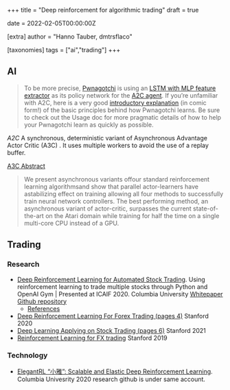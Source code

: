 +++
title = "Deep reinforcement for algorithmic trading"
draft = true

date = 2022-02-05T00:00:00Z

[extra]
author = "Hanno Tauber, dmtrsflaco"

[taxonomies]
tags = ["ai","trading"]
+++

## AI

>To be more precise, [Pwnagotchi](https://pwnagotchi.ai/intro/) is using an [LSTM with MLP feature extractor](https://stable-baselines.readthedocs.io/en/master/modules/policies.html#stable_baselines.common.policies.MlpLstmPolicy) as its policy network for the [A2C agent](https://stable-baselines.readthedocs.io/en/master/modules/a2c.html). If you’re unfamiliar with A2C, here is a very good [introductory explanation](https://hackernoon.com/intuitive-rl-intro-to-advantage-actor-critic-a2c-4ff545978752) (in comic form!) of the basic principles behind how Pwnagotchi learns. Be sure to check out the Usage doc for more pragmatic details of how to help your Pwnagotchi learn as quickly as possible.

*A2C* A synchronous, deterministic variant of Asynchronous Advantage Actor Critic (A3C) . It uses multiple workers to avoid the use of a replay buffer.

[A3C Abstract](https://arxiv.org/pdf/1602.01783.pdf)
> We present asynchronous variants offour standard reinforcement learning algorithmsand show that parallel actor-learners have astabilizing effect on training allowing all four methods to successfully train neural network controllers. The best performing method, an asynchronous variant of actor-critic, surpasses the current state-of-the-art on the Atari domain while training for half the time on a single multi-core CPU instead of a GPU.

## Trading

### Research
- [Deep Reinforcement Learning for Automated Stock Trading](https://towardsdatascience.com/deep-reinforcement-learning-for-automated-stock-trading-f1dad0126a02). Using reinforcement learning to trade multiple stocks through Python and OpenAI Gym | Presented at ICAIF 2020. Columbia University [Whitepaper](https://deliverypdf.ssrn.com/delivery.php?ID=600090118106119102075091075107125069101037019087067074070003087094099127010082067124050026032061006034030081070116100067074119029029009051050010064014122016016077022046085012008125026126095113097072073014112085080109078107087116064086086124009004104064&EXT=pdf&INDEX=TRUE) [Github repository](https://github.com/Albert-Z-Guo/Deep-Reinforcement-Stock-Trading)
  - [References](https://github.com/Albert-Z-Guo/Deep-Reinforcement-Stock-Trading#references)
- [Deep Reinforcement Learning For Forex Trading (pages 4)](https://cs230.stanford.edu/projects_fall_2020/reports/55813822.pdf) Stanford 2020
- [Deep Learning Applying on Stock Trading (pages 6)](https://cs230.stanford.edu/projects_spring_2021/reports/74.pdf) Stanford 2021
- [Reinforcement Learning for FX trading](https://web.stanford.edu/class/msande448/2019/Final_reports/gr2.pdf) Stanford 2019


### Technology
- [ElegantRL “小雅”: Scalable and Elastic Deep Reinforcement Learning](https://github.com/AI4Finance-Foundation/ElegantRL). Columbia Univesrity 2020 research github is under same account.
